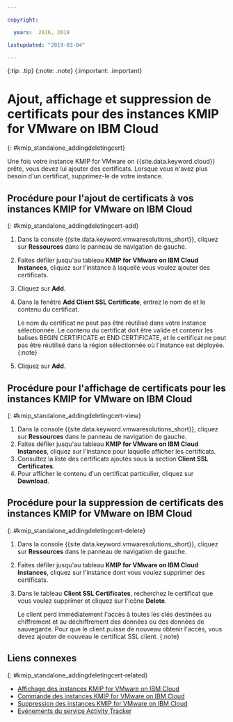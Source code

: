 ```yaml
---

copyright:

  years:  2016, 2019

lastupdated: "2019-03-04"

---
```


{:tip: .tip}
{:note: .note}
{:important: .important}

# Ajout, affichage et suppression de certificats pour des instances KMIP for VMware on IBM Cloud
{: #kmip_standalone_addingdeletingcert}

Une fois votre instance KMIP for VMware on {{site.data.keyword.cloud}} prête, vous devez lui ajouter des certificats. Lorsque vous n'avez plus besoin d'un certificat, supprimez-le de votre instance.

## Procédure pour l'ajout de certificats à vos instances KMIP for VMware on IBM Cloud
{: #kmip_standalone_addingdeletingcert-add}

1. Dans la console {{site.data.keyword.vmwaresolutions_short}}, cliquez sur **Ressources** dans le panneau de navigation de gauche.
2. Faites défiler jusqu'au tableau **KMIP for VMware on IBM Cloud Instances**, cliquez sur l'instance à laquelle vous voulez ajouter des certificats.
3. Cliquez sur **Add**.
4. Dans la fenêtre **Add Client SSL Certificate**, entrez le nom de et le contenu du certificat.

   Le nom du certificat ne peut pas être réutilisé dans votre instance sélectionnée. Le contenu du certificat doit être valide et contenir les balises BEGIN CERTIFICATE et END CERTIFICATE, et le certificat ne peut pas être réutilisé dans la région sélectionnée où l'instance est déployée.
   {:note}
5. Cliquez sur **Add**.

## Procédure pour l'affichage de certificats pour les instances KMIP for VMware on IBM Cloud
{: #kmip_standalone_addingdeletingcert-view}

1. Dans la console {{site.data.keyword.vmwaresolutions_short}}, cliquez sur **Ressources** dans le panneau de navigation de gauche.
2. Faites défiler jusqu'au tableau **KMIP for VMware on IBM Cloud Instances**, cliquez sur l'instance pour laquelle afficher les certificats.
3. Consultez la liste des certificats ajoutés sous la section **Client SSL Certificates**.
4. Pour afficher le contenu d'un certificat particulier, cliquez sur **Download**.

## Procédure pour la suppression de certificats des instances KMIP for VMware on IBM Cloud
{: #kmip_standalone_addingdeletingcert-delete}

1. Dans la console {{site.data.keyword.vmwaresolutions_short}}, cliquez sur **Ressources** dans le panneau de navigation de gauche.
2. Faites défiler jusqu'au tableau **KMIP for VMware on IBM Cloud Instances**, cliquez sur l'instance dont vous voulez supprimer des certificats.
3. Dans le tableau **Client SSL Certificates**, recherchez le certificat que vous voulez supprimer et cliquez sur l'icône **Delete**.

   Le client perd immédiatement l'accès à toutes les clés destinées au chiffrement et au déchiffrement des données ou des données de sauvegarde. Pour que le client puisse de nouveau obtenir l'accès, vous devez ajouter de nouveau le certificat SSL client.
   {:note}

## Liens connexes
{: #kmip_standalone_addingdeletingcert-related}

* [Affichage des instances KMIP for VMware on IBM Cloud](/docs/services/vmwaresolutions/services?topic=vmware-solutions-kmip_standalone_viewing)
* [Commande des instances KMIP for VMware on IBM Cloud](/docs/services/vmwaresolutions/services?topic=vmware-solutions-kmip_standalone_ordering)
* [Suppression des instances KMIP for VMware on IBM Cloud](/docs/services/vmwaresolutions/services?topic=vmware-solutions-kmip_standalone_deleting)
* [Evénements du service Activity Tracker](/docs/services/vmwaresolutions/vmonic?topic=vmware-solutions-at-events)

